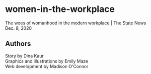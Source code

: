 # women-in-the-workplace
The woes of womanhood in the modern workplace | The State News
<br>
Dec. 8, 2020

## Authors
Story by Dina Kaur
<br>
Graphics and illustrations by Emily Maze
<br>
Web development by Madison O'Connor
